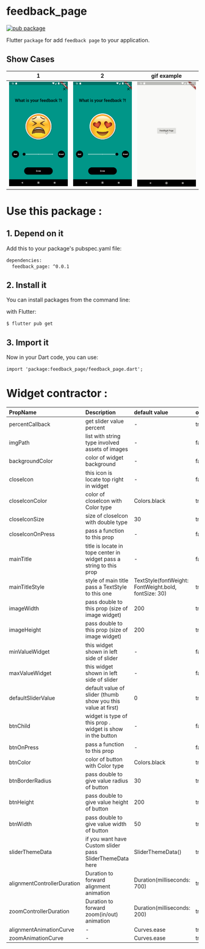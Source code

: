 # feedback_page
[![pub package](https://img.shields.io/pub/v/feedback_page?color=green&style=flat-square)](https://pub.dev/packages/feedback_page)

Flutter `package` for add `feedback page` to your application.

## Show Cases

| 1 | 2 | gif example |
| ------------ | ------------ | ------------ |
| ![1](https://github.com/mahmoud-eslami/feedback_page/blob/master/example/showCase/rsz_screenshot_1593411057.png "1" )  |  ![2](https://github.com/mahmoud-eslami/feedback_page/blob/master/example/showCase/rsz_screenshot_1593411082.png "2") | ![gif example](https://github.com/mahmoud-eslami/feedback_page/blob/master/example/showCase/ezgif.com-video-to-gif.gif?raw=true "gif example")  |


# Use this package :

## 1. Depend on it

Add this to your package's pubspec.yaml file:

```
dependencies:
  feedback_page: ^0.0.1
```
## 2. Install it

You can install packages from the command line:

with Flutter:

```
$ flutter pub get
```

## 3. Import it

Now in your Dart code, you can use:

```
import 'package:feedback_page/feedback_page.dart';
```
# Widget contractor :

|PropName		|Description	|default value|optional|
|:---------------|:---------------|:-------|:-------|
|percentCallback|get slider value percent|-|true|
|imgPath|list with string type involved assets of images|-|false|
|backgroundColor|color of widget background|-|false|
|closeIcon|this icon is locate top right in widget|-|false|
|closeIconColor|color of closeIcon with Color type|Colors.black|true|
|closeIconSize|size of closeIcon with double type|30|true|
|closeIconOnPress|pass a function to this prop|-|false|
|mainTitle|title is locate in tope center in widget pass a string to this prop|-|false|
|mainTitleStyle|style of main title pass a TextStyle to this one|TextStyle(fontWeight: FontWeight.bold, fontSize: 30)|true|
|imageWidth|pass double to this prop (size of image widget)|200|true|
|imageHeight|pass double to this prop (size of image widget)|200|true|
|minValueWidget|this widget shown in left side of slider|-|false|
|maxValueWidget|this widget shown in left side of slider|-|false|
|defaultSliderValue|default value of slider (thumb show you this value at first)|0|true|
|btnChild|widget is type of this prop . widget is show in the button|-|false|
|btnOnPress|pass a function to this prop|-|false|
|btnColor|color of button with Color type|Colors.black|true|
|btnBorderRadius|pass double to give value radius of button|30|true|
|btnHeight|pass double to give value height of button|200|true|
|btnWidth|pass double to give value width of button|50|true|
|sliderThemeData|if you want have Custom slider pass SliderThemeData here|SliderThemeData()|true|
|alignmentControllerDuration|Duration to forward alignment animation|Duration(milliseconds: 700)|true|
|zoomControllerDuration|Duration to forward zoom(in/out) animation|Duration(milliseconds: 200)|true|
|alignmentAnimationCurve|-|Curves.ease|true|
|zoomAnimationCurve|-|Curves.ease|true|
